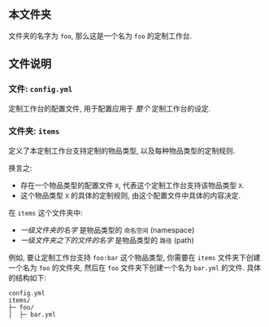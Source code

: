 ## 本文件夹

文件夹的名字为 `foo`, 那么这是一个名为 `foo` 的定制工作台.

## 文件说明

### 文件: `config.yml`

定制工作台的配置文件, 用于配置应用于 *整个* 定制工作台的设定.

### 文件夹: `items`

定义了本定制工作台支持定制的物品类型, 以及每种物品类型的定制规则.

换言之:

- 存在一个物品类型的配置文件 `X`, 代表这个定制工作台支持该物品类型 `X`.
- 这个物品类型 `X` 的具体的定制规则, 由这个配置文件中具体的内容决定.

在 `items` 这个文件夹中:

- *一级文件夹的名字* 是物品类型的 `命名空间` (namespace)
- *一级文件夹之下的文件的名字* 是物品类型的 `路径` (path)

例如, 要让定制工作台支持 `foo:bar` 这个物品类型, 你需要在 `items` 文件夹下创建一个名为 `foo` 的文件夹, 然后在 `foo` 文件夹下创建一个名为 `bar.yml` 的文件. 具体的结构如下:

```
config.yml
items/
├─ foo/
│  ├─ bar.yml
```
